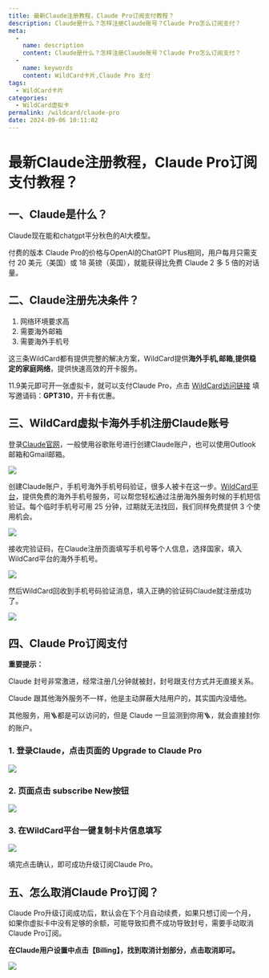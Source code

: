 ```yaml
---
title: 最新Claude注册教程，Claude Pro订阅支付教程？
description: Claude是什么？怎样注册Claude账号？Claude Pro怎么订阅支付？
meta: 
  - 
    name: description
    content: Claude是什么？怎样注册Claude账号？Claude Pro怎么订阅支付？
  - 
    name: keywords
    content: WildCard卡片,Claude Pro 支付
tags: 
  - WildCard卡片
categories: 
  - WildCard虚拟卡
permalink: /wildcard/claude-pro
date: 2024-09-06 10:11:02
---
```

# 最新Claude注册教程，Claude Pro订阅支付教程？

## 一、Claude是什么？

Claude现在能和chatgpt平分秋色的AI大模型。

付费的版本 Claude Pro的价格与OpenAI的ChatGPT Plus相同，用户每月只需支付 20 美元（美国）或 18 英镑（英国），就能获得比免费 Claude 2 多 5 倍的对话量。

## 二、Claude注册先决条件？

1. 网络环境要求高
2. 需要海外邮箱
3. 需要海外手机号

这三条WildCard都有提供完整的解决方案，WildCard提供**海外手机,邮箱,提供稳定的家庭网络**，提供快速高效的开卡服务。

11.9美元即可开一张虚拟卡，就可以支付Claude Pro，点击 [WildCard访问链接](https://bewildcard.com/i/GPT310) 填写邀请码：**GPT310**，开卡有优惠。


## 三、WildCard虚拟卡海外手机注册Claude账号

登录[Claude官网](https://claude.ai/login)，一般使用谷歌账号进行创建Claude账户，也可以使用Outlook邮箱和Gmail邮箱。

![](https://hlplch.aliyuntm.com/chatgpt/WechatIMG677.jpg)


创建Claude账户，手机号海外手机号码验证，很多人被卡在这一步。[WildCard平台](https://bewildcard.com/i/GPT310)，提供免费的海外手机号服务，可以帮您轻松通过注册海外服务时候的手机短信验证。每个临时手机号可用 25 分钟，过期就无法找回，我们同样免费提供 3 个使用机会。

![](https://hlplch.aliyuntm.com/chatgpt/WechatIMG622.jpg)


接收完验证码，在Claude注册页面填写手机号等个人信息，选择国家，填入WildCard平台的海外手机号。

![](https://hlplch.aliyuntm.com/chatgpt/WechatIMG669.jpg)

然后WildCard回收到手机号码验证消息，填入正确的验证码Claude就注册成功了。

![](https://hlplch.aliyuntm.com/chatgpt/WechatIMG668.jpg)


## 四、Claude Pro订阅支付

**重要提示：**

Claude 封号非常激进，经常注册几分钟就被封，封号跟支付方式并无直接关系。

Claude 跟其他海外服务不一样，他是主动屏蔽大陆用户的，其实国内没墙他。

其他服务，用🪜都是可以访问的，但是 Claude 一旦监测到你用🪜，就会直接封你的账户。

### 1. 登录Claude，点击页面的 Upgrade to Claude Pro

![](https://hlplch.aliyuntm.com/chatgpt/WechatIMG675.jpg)

### 2. 页面点击 subscribe New按钮

![](https://hlplch.aliyuntm.com/chatgpt/WechatIMG674.jpg)

### 3. 在WildCard平台一键复制卡片信息填写

![](https://hlplch.aliyuntm.com/chatgpt/WechatIMG673.jpg)

填完点击确认，即可成功升级订阅Claude Pro。

## 五、怎么取消Claude Pro订阅？

Claude Pro升级订阅成功后，默认会在下个月自动续费，如果只想订阅一个月，如果你虚拟卡中没有足够的余额，可能导致扣费不成功导致封号，需要手动取消Claude Pro订阅。

**在Claude用户设置中点击【Billing】，找到取消计划部分，点击取消即可。**

![](https://hlplch.aliyuntm.com/chatgpt/WechatIMG679.jpg)





